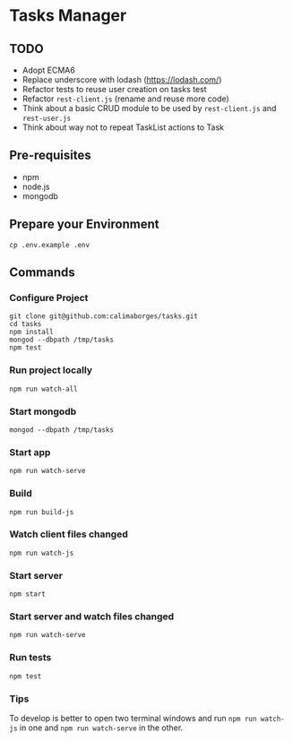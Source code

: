 # Tasks Manager

## TODO

* Adopt ECMA6
* Replace underscore with lodash (https://lodash.com/)
* Refactor tests to reuse user creation on tasks test
* Refactor `rest-client.js` (rename and reuse more code)
* Think about a basic CRUD module to be used by `rest-client.js` and `rest-user.js`
* Think about way not to repeat TaskList actions to Task

## Pre-requisites

* npm
* node.js
* mongodb

## Prepare your Environment
```
cp .env.example .env
```

## Commands

### Configure Project

```
git clone git@github.com:calimaborges/tasks.git
cd tasks
npm install
mongod --dbpath /tmp/tasks
npm test
```

### Run project locally

```
npm run watch-all
```

### Start mongodb

```
mongod --dbpath /tmp/tasks
```

### Start app

```
npm run watch-serve
```

### Build

```
npm run build-js
```

### Watch client files changed

```
npm run watch-js
```

### Start server

```
npm start
```

### Start server and watch files changed

```
npm run watch-serve
```

### Run tests

```
npm test
```

### Tips

To develop is better to open two terminal windows and run `npm run watch-js` in one
and `npm run watch-serve` in the other.
